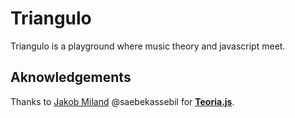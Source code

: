 # Triangulo #

Triangulo is a playground where music theory and javascript meet.

## Aknowledgements ##

Thanks to [Jakob Miland](http://saebekassebil.me) @saebekassebil for
**[Teoria.js](https://github.com/saebekassebil/teoria)**.